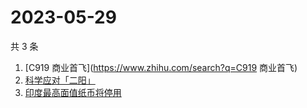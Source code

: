 # 2023-05-29

共 3 条

<!-- BEGIN -->
<!-- 最后更新时间 Mon May 29 2023 08:50:34 GMT+0800 (China Standard Time) -->

1. [C919 商业首飞](https://www.zhihu.com/search?q=C919 商业首飞)
1. [科学应对「二阳」](https://www.zhihu.com/search?q=科学应对「二阳」)
1. [印度最高面值纸币将停用](https://www.zhihu.com/search?q=印度最高面值纸币将停用)

<!-- END -->
